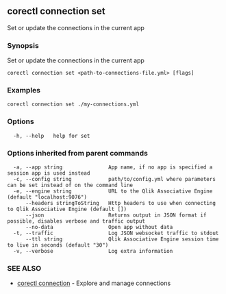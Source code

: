 ## corectl connection set

Set or update the connections in the current app

### Synopsis

Set or update the connections in the current app

```
corectl connection set <path-to-connections-file.yml> [flags]
```

### Examples

```
corectl connection set ./my-connections.yml
```

### Options

```
  -h, --help   help for set
```

### Options inherited from parent commands

```
  -a, --app string               App name, if no app is specified a session app is used instead
  -c, --config string            path/to/config.yml where parameters can be set instead of on the command line
  -e, --engine string            URL to the Qlik Associative Engine (default "localhost:9076")
      --headers stringToString   Http headers to use when connecting to Qlik Associative Engine (default [])
      --json                     Returns output in JSON format if possible, disables verbose and traffic output
      --no-data                  Open app without data
  -t, --traffic                  Log JSON websocket traffic to stdout
      --ttl string               Qlik Associative Engine session time to live in seconds (default "30")
  -v, --verbose                  Log extra information
```

### SEE ALSO

* [corectl connection](corectl_connection.md)	 - Explore and manage connections

